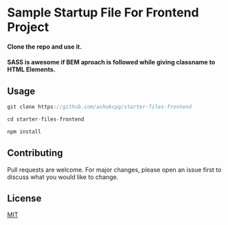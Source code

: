 # Sample Startup File For Frontend Project

#### Clone the repo and use it.

#### SASS is awesome if BEM aproach is followed while giving classname to HTML Elements.

## Usage

```javascript
git clone https://github.com/ashokcpg/starter-files-frontend

cd starter-files-frontend

npm install

```

## Contributing

Pull requests are welcome. For major changes, please open an issue first to discuss what you would like to change.

## License

[MIT](https://choosealicense.com/licenses/mit/)
